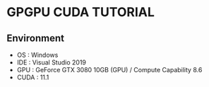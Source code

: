 # GPGPU CUDA TUTORIAL

## Environment

- OS : Windows
- IDE : Visual Studio 2019
- GPU : GeForce GTX 3080 10GB (GPU) / Compute Capability 8.6
- CUDA : 11.1
